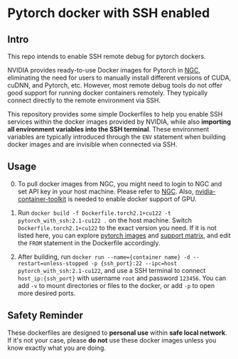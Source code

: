 # Pytorch docker with SSH enabled

## Intro

This repo intends to enable SSH remote debug for pytorch dockers. 

NVIDIA provides ready-to-use Docker images for Pytorch in [NGC](https://catalog.ngc.nvidia.com/), eliminating the need for users to manually install different versions of CUDA, cuDNN, and Pytorch, etc.
However, most remote debug tools do not offer good support for running docker containers remotely. They typically connect directly to the remote environment via SSH.

This repository provides some simple Dockerfiles to help you enable SSH services within the docker images provided by NVIDIA, while also **importing all environment variables into the SSH terminal**. These environment variables are typically introduced through the `ENV` statement when building docker images and are invisible when connected via SSH.

## Usage

0. To pull docker images from NGC, you might need to login to NGC and set API key in your host machine. Please refer to [NGC](https://catalog.ngc.nvidia.com/). Also, [nvidia-container-toolkit](https://github.com/NVIDIA/nvidia-container-toolkit) is needed to enable docker support of GPU.

1. Run `docker build -f Dockerfile.torch2.1+cu122 -t pytorch_with_ssh:2.1-cu122 .` on the host machine. Switch `Dockerfile.torch2.1+cu122` to the exact version you need. If it is not listed here, you can explore [pytorch images](https://catalog.ngc.nvidia.com/orgs/nvidia/containers/pytorch) and [support matrix](https://docs.nvidia.com/deeplearning/frameworks/support-matrix/index.html), and edit the `FROM` statement in the Dockerfile accordingly.

2. After building, run  `docker run --name={container name} -d --restart=unless-stopped -p {ssh_port}:22 --ipc=host pytorch_with_ssh:2.1-cu122`, and use a SSH terminal to connect `host_ip:{ssh_port}` with username `root` and password `123456`. You can add `-v` to mount directories or files to the docker, or add `-p` to open more desired ports.

## Safety Reminder

These dockerfiles are designed to **personal use** within **safe local network**. If it's not your case, please **do not** use these docker images unless you know exactly what you are doing.